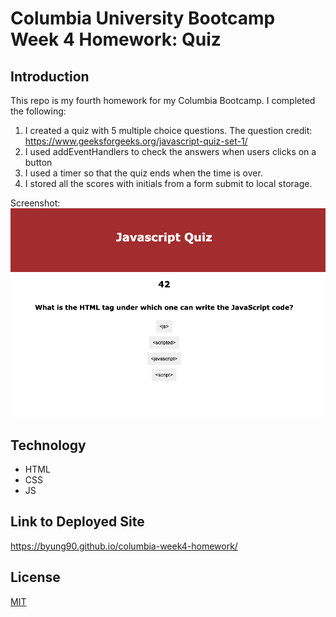 # Columbia University Bootcamp Week 4 Homework: Quiz

## Introduction
This repo is my fourth homework for my Columbia Bootcamp. I completed the following:
1. I created a quiz with 5 multiple choice questions. The question credit: https://www.geeksforgeeks.org/javascript-quiz-set-1/
2. I used addEventHandlers to check the answers when users clicks on a button
3. I used a timer so that the quiz ends when the time is over.
4. I stored all the scores with initials from a form submit to local storage.

Screenshot:
![quiz page screenshot](./assets/images/screenshot.png)

## Technology
* HTML
* CSS
* JS

## Link to Deployed Site
https://byung90.github.io/columbia-week4-homework/

## License
[MIT](https://choosealicense.com/licenses/mit/)